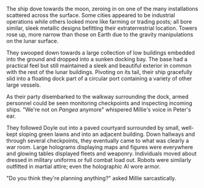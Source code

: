 The ship dove towards the moon, zeroing in on one of the many installations scattered across the surface. Some cities appeared to be industrial operations while others looked more like farming or trading posts; all bore similar, sleek metallic designs befitting their extraterrestrial location. Towers rose up, more narrow than those on Earth due to the gravity manipulations on the lunar surface.

They swooped down towards a large collection of low buildings embedded into the ground and dropped into a sunken docking bay. The base had a practical feel but still maintained a sleek and beautiful exterior in common with the rest of the lunar buildings. Pivoting on its tail, their ship gracefully slid into a floating dock part of a circular port containing a variety of other large vessels.

As their party disembarked to the walkway surrounding the dock, armed personnel could be seen monitoring checkpoints and inspecting incoming ships. "We're not on _Pangea_ anymore" whispered Millie's voice in Peter's ear.

They followed Doyle out into a paved courtyard surrounded by small, well-kept sloping green lawns and into an adjacent building. Down hallways and through several checkpoints, they eventually came to what was clearly a war room. Large holograms displaying maps and figures were everywhere and glowing tables displayed fleets and weaponry. Individuals moved about dressed in military uniforms or full combat load out. Robots were similarly outfitted in martial attire; even the holographic AI wore armor.

"Do you think they're planning anything?" asked Millie sarcastically.
